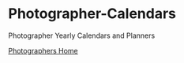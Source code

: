 # Photographer-Calendars
Photographer Yearly Calendars and Planners

[Photographers Home](https://github.com/paul-lucas-photography/Photographers)
